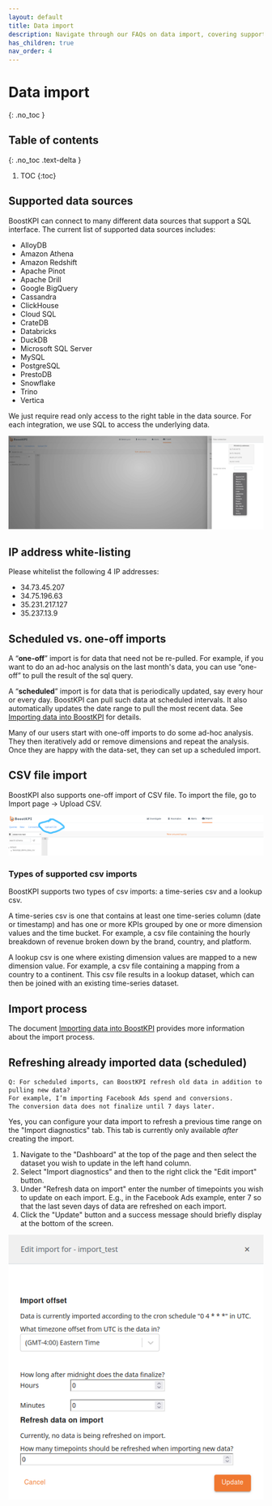 ```yaml
---
layout: default
title: Data import
description: Navigate through our FAQs on data import, covering supported data sources, IP address white-listing, differences between scheduled and one-off imports, CSV file import details, various supported CSV import types, the import process, and methods for refreshing already imported data on a scheduled basis 
has_children: true
nav_order: 4
---
```


# Data import
{: .no_toc }

## Table of contents
{: .no_toc .text-delta }

1. TOC
{:toc}

## Supported data sources

BoostKPI can connect to many different data sources that support a SQL interface. The current list of supported data sources includes:
- AlloyDB
- Amazon Athena
- Amazon Redshift
- Apache Pinot
- Apache Drill
- Google BigQuery
- Cassandra
- ClickHouse
- Cloud SQL
- CrateDB
- Databricks
- DuckDB
- Microsoft SQL Server
- MySQL
- PostgreSQL
- PrestoDB
- Snowflake
- Trino
- Vertica

We just require read only access to the right table in the data source. For each integration, we use SQL to access the underlying data.

![Data sources list: image](../images/data-sources-list.png)

## IP address white-listing

Please whitelist the following 4 IP addresses:
- 34.73.45.207
- 34.75.196.63
- 35.231.217.127
- 35.237.13.9

## Scheduled vs. one-off imports

A “**one-off**” import is for data that need not be re-pulled. For example, if you want to do an ad-hoc
analysis on the last month's data, you can use “one-off” to pull the result of the sql query.

A “**scheduled**” import is for data that is periodically updated, say every hour or every day. BoostKPI
can pull such data at scheduled intervals. It also automatically updates the date range to pull the
most recent data. See [Importing data into BoostKPI](/docs/data-import/guide/#importing-data-into-boostkpi) for details.

Many of our users start with one-off imports to do some ad-hoc analysis. They then iteratively add or
remove dimensions and repeat the analysis. Once they are happy with the data-set, they can set up a scheduled import.

## CSV file import

BoostKPI also supports one-off import of CSV file. To import the file, go to Import page -> Upload CSV.

![Upload CSV: image](../images/upload-csv.png)

### Types of supported csv imports

BoostKPI supports two types of csv imports: a time-series csv and a lookup csv.

A time-series csv is one that contains at least one time-series column (date or timestamp) and has one or
more KPIs grouped by one or more dimension values and the time bucket. For example, a csv file containing
the hourly breakdown of revenue broken down by the brand, country, and platform.

A lookup csv is one where existing dimension values are mapped to a new dimension value. For example,
a csv file containing a mapping from a country to a continent. This csv file results in a lookup
dataset, which can then be joined with an existing time-series dataset.

## Import process

The document [Importing data into BoostKPI](/docs/data-import/guide/#importing-data-into-boostkpi)
provides more information about the import process.

## Refreshing already imported data (scheduled)

```
Q: For scheduled imports, can BoostKPI refresh old data in addition to pulling new data?
For example, I’m importing Facebook Ads spend and conversions.
The conversion data does not finalize until 7 days later.
```

Yes, you can configure your data import to refresh a previous time range on the "Import diagnostics" tab. This tab is currently only available *after* creating the import.

1. Navigate to the "Dashboard" at the top of the page and then select the dataset you wish to update in the left hand column.
2. Select "Import diagnostics" and then to the right click the "Edit import" button.
3. Under "Refresh data on import" enter the number of timepoints you wish to update on each import. E.g., in the Facebook Ads example, enter 7 so that the last seven days of data are refreshed on each import.
4. Click the "Update" button and a success message should briefly display at the bottom of the screen.

![Edit import menu](../images/edit-import-menu.png)
